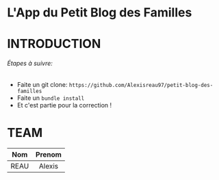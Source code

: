 # L'App du Petit Blog des Familles

# INTRODUCTION

###### Étapes à suivre:

* Faite un git clone: `https://github.com/Alexisreau97/petit-blog-des-familles`
* Faite un `bundle install`
* Et c'est partie pour la correction !

# TEAM

| Nom    |Prenom  |
| ------ |:------:|
| REAU   | Alexis |

